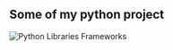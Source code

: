 ## Some of my python project
![Python Libraries   Frameworks](https://user-images.githubusercontent.com/58144828/149983528-d8caed99-c16b-4a65-afb5-a7e70e6210fb.png)
